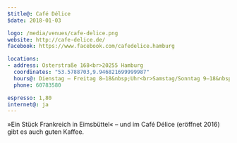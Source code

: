 ```yaml
---
$title@: Café Délice
$date: 2018-01-03

logo: /media/venues/cafe-delice.png
website: http://cafe-delice.de/
facebook: https://www.facebook.com/cafedelice.hamburg

locations:
- address: Osterstraße 168<br>20255 Hamburg
  coordinates: "53.5788703,9.946821699999987"
  hours@: Dienstag – Freitag 8–18&nbsp;Uhr<br>Samstag/Sonntag 9–18&nbsp;Uhr
  phone: 60783580

espresso: 1,80
internet@: ja
---
```


»Ein Stück Frankreich in Eimsbüttel« – und im Café Délice (eröffnet 2016) gibt es auch guten Kaffee.